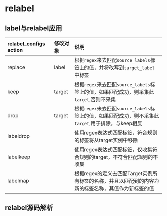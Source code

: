 # relabel

## label与relabel应用

   

| relabel_configs action | 修改对象| 说明    |
| :-----| :---- | :---- | 
|replace   | label|根据`regex`来去匹配`source_labels`标签上的值，并将改写到`target_label`中标签 | 
|keep     | target |根据`regex`来去匹配`source_labels`标签上的值，如果匹配成功，则采集此`target`,否则不采集 | 
|drop	    | target |根据`regex`来去匹配`source_labels`标签上的值，如果匹配成功，则不采集此`target`,用于排除，与keep相反|
|labeldrop	||使用regex表达式匹配标签，符合规则的标签将从target实例中移除|
|labelkeep|	|使用regex表达式匹配标签，仅收集符合规则的target，不符合匹配规则的不收集|
|labelmap	 | | 根据regex的定义去匹配Target实例所有标签的名称，并且以匹配到的内容为新的标签名称，其值作为新标签的值|

   


## relabel源码解析

